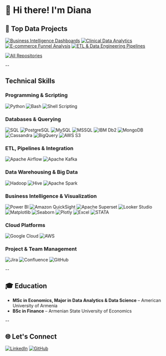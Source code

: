 # 👋 Hi there! I'm Diana

## 🚀 Top Data Projects
[![Business Intelligence Dashboards](https://github-readme-stats.vercel.app/api/pin/?username=dianaasatryan-data&repo=BI-Dashboards&border_color=ffffff&bg_color=0D1117&title_color=C9D1D9&text_color=8B949E&icon_color=7F3FBF)](https://github.com/dianaasatryan-data/BI-Dashboards)
[![Clinical Data Analytics](https://github-readme-stats.vercel.app/api/pin/?username=dianaasatryan-data&repo=Clinical-Data-Analytics&border_color=ffffff&bg_color=0D1117&title_color=C9D1D9&text_color=8B949E&icon_color=7F3FBF)](https://github.com/dianaasatryan-data/Clinical-Data-Analytics)
[![E-commerce Funnel Analysis](https://github-readme-stats.vercel.app/api/pin/?username=dianaasatryan-data&repo=Ecom-Funnel-Analysis&border_color=ffffff&bg_color=0D1117&title_color=C9D1D9&text_color=8B949E&icon_color=7F3FBF)](https://github.com/dianaasatryan-data/Ecom-Funnel-Analysis)
[![ETL & Data Engineering Pipelines](https://github-readme-stats.vercel.app/api/pin/?username=dianaasatryan-data&repo=ETL-Pipelines&border_color=ffffff&bg_color=0D1117&title_color=C9D1D9&text_color=8B949E&icon_color=7F3FBF)](https://github.com/dianaasatryan-data/ETL-Pipelines)

<p align="left">
  <a href="https://github.com/dianaasatryan-data?tab=repositories" target="_blank"><img alt="All Repositories" title="All Repositories" src="https://img.shields.io/badge/-All%20Repos-2962FF?style=for-the-badge&logo=koding&logoColor=white"/></a>
</p>

--

## Technical Skills

### Programming & Scripting
![Python](https://img.shields.io/badge/Python-3776AB?style=flat&logo=python&logoColor=white)
![Bash](https://img.shields.io/badge/Bash-121011?style=flat&logo=gnubash&logoColor=white)
![Shell Scripting](https://img.shields.io/badge/Shell_Scripting-4EAA25?style=flat&logo=gnu&logoColor=white)

### Databases & Querying
![SQL](https://img.shields.io/badge/SQL-025E8C?style=flat&logo=postgresql&logoColor=white)
![PostgreSQL](https://img.shields.io/badge/PostgreSQL-336791?style=flat&logo=postgresql&logoColor=white)
![MySQL](https://img.shields.io/badge/MySQL-4479A1?style=flat&logo=mysql&logoColor=white)
![MSSQL](https://img.shields.io/badge/MSSQL-CC2927?style=flat&logo=microsoft-sql-server&logoColor=white)
![IBM Db2](https://img.shields.io/badge/IBM%20Db2-054ADA?style=flat&logo=ibm&logoColor=white)
![MongoDB](https://img.shields.io/badge/MongoDB-4EA94B?style=flat&logo=mongodb&logoColor=white)
![Cassandra](https://img.shields.io/badge/Cassandra-1287B1?style=flat&logo=apache-cassandra&logoColor=white)
![BigQuery](https://img.shields.io/badge/BigQuery-4285F4?style=flat&logo=google-cloud&logoColor=white)
![AWS S3](https://img.shields.io/badge/AWS%20S3-FF9900?style=flat&logo=amazonaws&logoColor=white)

### ETL, Pipelines & Integration
![Apache Airflow](https://img.shields.io/badge/Apache%20Airflow-017CEE?style=flat&logo=apache-airflow&logoColor=white)
![Apache Kafka](https://img.shields.io/badge/Apache%20Kafka-000000?style=flat&logo=apache-kafka&logoColor=white)

### Data Warehousing & Big Data
![Hadoop](https://img.shields.io/badge/Hadoop-66CCFF?style=flat&logo=apache-hadoop&logoColor=black)
![Hive](https://img.shields.io/badge/Hive-FDEE21?style=flat&logo=apache-hive&logoColor=black)
![Apache Spark](https://img.shields.io/badge/Apache%20Spark-E25A1C?style=flat&logo=apache-spark&logoColor=white)

### Business Intelligence & Visualization
![Power BI](https://img.shields.io/badge/PowerBI-F2C811?style=flat&logo=powerbi&logoColor=black)
![Amazon QuickSight](https://img.shields.io/badge/QuickSight-232F3E?style=flat&logo=amazonaws&logoColor=white)
![Apache Superset](https://img.shields.io/badge/Apache%20Superset-000000?style=flat&logo=apache&logoColor=white)
![Looker Studio](https://img.shields.io/badge/Looker%20Studio-4285F4?style=flat&logo=google&logoColor=white)  
![Matplotlib](https://img.shields.io/badge/Matplotlib-003366?style=flat&logo=python&logoColor=white)
![Seaborn](https://img.shields.io/badge/Seaborn-4E89AE?style=flat&logo=python&logoColor=white)
![Plotly](https://img.shields.io/badge/Plotly-3F4F75?style=flat&logo=plotly&logoColor=white)
![Excel](https://img.shields.io/badge/Excel-217346?style=flat&logo=microsoft-excel&logoColor=white)
![STATA](https://img.shields.io/badge/Stata-1E90FF?style=flat&logo=stata&logoColor=white)

### Cloud Platforms
![Google Cloud](https://img.shields.io/badge/Google%20Cloud-4285F4?style=flat&logo=google-cloud&logoColor=white)
![AWS](https://img.shields.io/badge/AWS-FF9900?style=flat&logo=amazon-aws&logoColor=white)

### Project & Team Management
![Jira](https://img.shields.io/badge/Jira-0052CC?style=flat&logo=jira&logoColor=white)
![Confluence](https://img.shields.io/badge/Confluence-172B4D?style=flat&logo=confluence&logoColor=white)
![GitHub](https://img.shields.io/badge/GitHub-181717?style=flat&logo=github&logoColor=white)


--

## 🎓 Education
- **MSc in Economics, Major in Data Analytics & Data Science** – American University of Armenia  
- **BSc in Finance** – Armenian State University of Economics  

--

## 🌐 Let's Connect
[![LinkedIn](https://img.shields.io/badge/LinkedIn-0077B5?style=for-the-badge&logo=linkedin&logoColor=white)](https://www.linkedin.com/in/dianaasatryan/)
[![GitHub](https://img.shields.io/badge/GitHub-181717?style=for-the-badge&logo=github&logoColor=white)](https://github.com/dianaasatryan-data)
